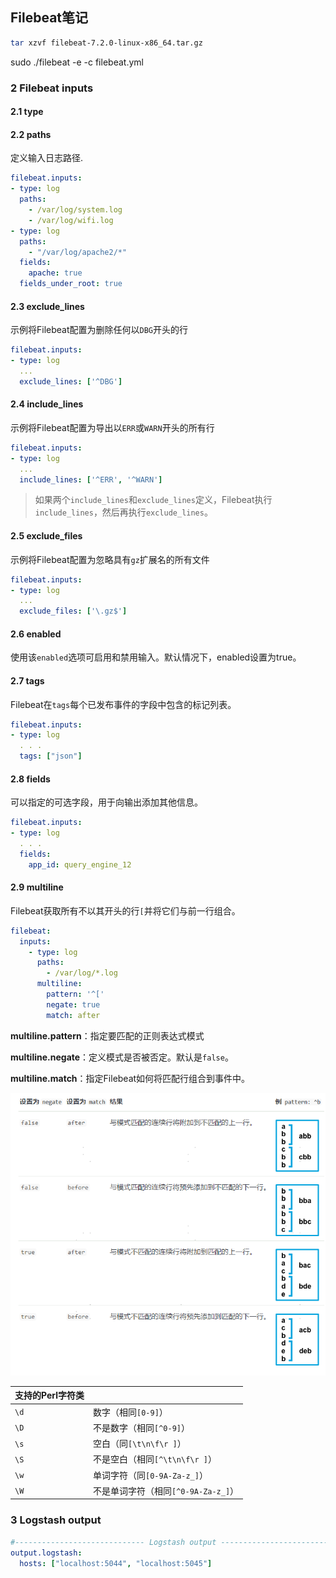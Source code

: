 ## Filebeat笔记



```sh
tar xzvf filebeat-7.2.0-linux-x86_64.tar.gz
```





sudo ./filebeat -e -c filebeat.yml





### 







### 2 Filebeat inputs

#### 2.1 type





#### 2.2 paths

定义输入日志路径.

```yaml
filebeat.inputs:
- type: log 
  paths:
    - /var/log/system.log
    - /var/log/wifi.log
- type: log 
  paths:
    - "/var/log/apache2/*"
  fields:
    apache: true
  fields_under_root: true
```



#### 2.3 exclude_lines

示例将Filebeat配置为删除任何以`DBG`开头的行 

```yaml
filebeat.inputs:
- type: log
  ...
  exclude_lines: ['^DBG']
```



#### 2.4 include_lines

示例将Filebeat配置为导出以`ERR`或`WARN`开头的所有行

```yaml
filebeat.inputs:
- type: log
  ...
  include_lines: ['^ERR', '^WARN']
```



>如果两个`include_lines`和`exclude_lines`定义，Filebeat执行`include_lines`，然后再执行`exclude_lines`。



#### 2.5 exclude_files

示例将Filebeat配置为忽略具有`gz`扩展名的所有文件

```yaml
filebeat.inputs:
- type: log
  ...
  exclude_files: ['\.gz$']
```



#### 2.6 enabled

使用该`enabled`选项可启用和禁用输入。默认情况下，enabled设置为true。



#### 2.7 tags

Filebeat在`tags`每个已发布事件的字段中包含的标记列表。

```yaml
filebeat.inputs:
- type: log
  . . .
  tags: ["json"]
```



#### 2.8 fields

可以指定的可选字段，用于向输出添加其他信息。

```yaml
filebeat.inputs:
- type: log
  . . .
  fields:
    app_id: query_engine_12
```



#### 2.9 multiline

Filebeat获取所有不以其开头的行`[`并将它们与前一行组合。

```yaml
filebeat:
  inputs:
    - type: log
      paths:
        - /var/log/*.log
      multiline:
        pattern: '^['
        negate: true
        match: after
```



**multiline.pattern**：指定要匹配的正则表达式模式

**multiline.negate**：定义模式是否被否定。默认是`false`。

**multiline.match**：指定Filebeat如何将匹配行组合到事件中。

![1563333708625](assets/1563333708625.png)



| **支持的Perl字符类** |                                     |
| -------------------- | ----------------------------------- |
| `\d`                 | 数字（相同`[0-9]`）                 |
| `\D`                 | 不是数字（相同`[^0-9]`）            |
| `\s`                 | 空白（同`[\t\n\f\r ]`）             |
| `\S`                 | 不是空白（相同`[^\t\n\f\r ]`）      |
| `\w`                 | 单词字符（同`[0-9A-Za-z_]`）        |
| `\W`                 | 不是单词字符（相同`[^0-9A-Za-z_]`） |





### 3 Logstash output



```yaml
#----------------------------- Logstash output --------------------------------
output.logstash:
  hosts: ["localhost:5044", "localhost:5045"]
```
